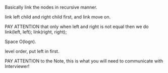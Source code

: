 
Basically link the nodes in recursive manner.  

link left child and right child first, and link move on.   

PAY ATTENTION that only when left and right is not equal then we do 
link(left, left); 
link(right, right);

Space O(logn).     

level order, put left in first. 

PAY ATTENTION to the Note, this is what you will need to communicate with Interviewer!                        






